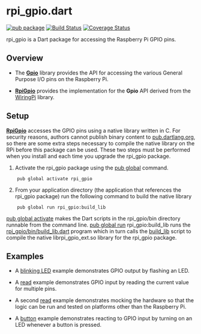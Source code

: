 # rpi_gpio.dart

[![pub package](https://img.shields.io/pub/v/rpi_gpio.svg)](https://pub.dartlang.org/packages/rpi_gpio)
[![Build Status](https://travis-ci.org/danrubel/rpi_gpio.dart.svg?branch=master)](https://travis-ci.org/danrubel/rpi_gpio.dart)
[![Coverage Status](https://coveralls.io/repos/danrubel/rpi_gpio.dart/badge.svg?branch=master&service=github)](https://coveralls.io/github/danrubel/rpi_gpio.dart?branch=master)

rpi_gpio is a Dart package for accessing the Raspberry Pi GPIO pins.

## Overview

 * The [__Gpio__](lib/gpio.dart) library provides the API
   for accessing the various General Purpose I/O pins on the Raspberry Pi.

 * [__RpiGpio__](lib/rpi_gpio.dart) provides the implementation
   for the __Gpio__ API derived from the [WiringPi](http://wiringpi.com/) library.

## Setup

[__RpiGpio__](lib/rpi_gpio.dart) accesses the GPIO pins using a native library written in C.
For security reasons, authors cannot publish binary content
to [pub.dartlang.org](https://pub.dartlang.org/), so there are some extra
steps necessary to compile the native library on the RPi before this package
can be used. These two steps must be performed when you install and each time
you upgrade the rpi_gpio package.

1) Activate the rpi_gpio package using the
[pub global](https://www.dartlang.org/tools/pub/cmd/pub-global.html) command.
```
    pub global activate rpi_gpio
```

2) From your application directory (the application that references
the rpi_gpio package) run the following command to build the native library
```
    pub global run rpi_gpio:build_lib
```

[pub global activate](https://www.dartlang.org/tools/pub/cmd/pub-global.html#activating-a-package)
makes the Dart scripts in the rpi_gpio/bin directory runnable
from the command line.
[pub global run](https://www.dartlang.org/tools/pub/cmd/pub-global.html#running-a-script)
rpi_gpio:build_lib runs the [rpi_gpio/bin/build_lib.dart](bin/build_lib.dart)
program which in turn calls the [build_lib](lib/src/native/build_lib) script
to compile the native librpi_gpio_ext.so library for the rpi_gpio package.

## Examples

 * A [blinking LED](example/blink.dart) example demonstrates GPIO output
   by flashing an LED.

 * A [read](example/read.dart) example demonstrates GPIO input
   by reading the current value for multiple pins.

 * A second [read](example/read_with_mocks.dart) example
   demonstrates mocking the hardware so that the logic can be run and tested
   on platforms other than the Raspberry Pi.

 * A [button](example/button.dart) example demonstrates reacting to GPIO input
   by turning on an LED whenever a button is pressed.
